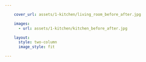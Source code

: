 ```yaml
---

    cover_url: assets/1-kitchen/living_room_before_after.jpg

    images:
      - url: assets/1-kitchen/kitchen_before_after.jpg

    layout:
      style: two-column
      image_style: fit

---
```


<img data-media-id="images:1">
